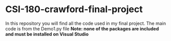 # CSI-180-crawford-final-project
In this repository you will find all the code used in my final project. The main code is from the Demo1.py file
**Note: none of the packages are included and must be installed on Visual Studio**

  

